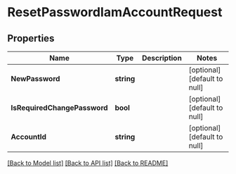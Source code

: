 # ResetPasswordIamAccountRequest

## Properties
Name | Type | Description | Notes
------------ | ------------- | ------------- | -------------
**NewPassword** | **string** |  | [optional] [default to null]
**IsRequiredChangePassword** | **bool** |  | [optional] [default to null]
**AccountId** | **string** |  | [optional] [default to null]

[[Back to Model list]](../README.md#documentation-for-models) [[Back to API list]](../README.md#documentation-for-api-endpoints) [[Back to README]](../README.md)

